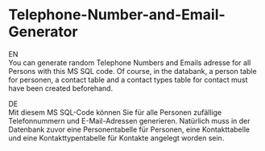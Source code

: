 # Telephone-Number-and-Email-Generator

EN<br>
You can generate random Telephone Numbers and Emails adresse for all Persons with this MS SQL code.
Of course, in the databank, a person table for personen, a contact table and 
a contact types table for contact must have been created beforehand.

DE<br>
Mit diesem MS SQL-Code können Sie für alle Personen zufällige Telefonnummern und E-Mail-Adressen generieren.
Natürlich muss in der Datenbank zuvor eine Personentabelle für Personen,
eine Kontakttabelle und eine Kontakttypentabelle für Kontakte angelegt worden sein.
